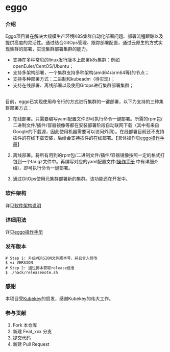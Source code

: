 # eggo

### 介绍
Eggo项目旨在解决大规模生产环境K8S集群自动化部署问题、部署流程跟踪以及提供高度的灵活性。通过结合GitOps管理、跟踪部署配置，通过云原生的方式实现集群的部署，实现集群部署集群的能力。

- 支持在多种常见的linux发行版本上部署k8s集群：例如openEuler/CentOS/Ubuntu；
- 支持多架构部署，一个集群支持多种架构(amd64/arm64等)的节点；
- 支持多种部署方式：二进制和kubeadm（待实现）；
- 支持在线部署、离线部署以及使用Gitops进行集群部署集群；


​    
目前，eggo已实现使用命令行的方式进行集群的一键部署，以下为支持的三种集群部署方式：

1) 在线部署。只需要编写yaml配置文件即可执行命令一键部署。所需的rpm包/二进制文件/插件/容器镜像等都在安装部署阶段自动联网下载（其中有来自Google的下载源，因此使用机器需要可以访问外网）。在线部署目前还不支持插件的在线下载安装，后续会支持插件的在线部署。【具体操作见[eggo操作手册](./docs/manual.md)】

2) 离线部署。将所有用到的rpm包/二进制文件/插件/容器镜像按照一定的格式打包到一个tar.gz文件中。再编写对应的yaml配置文件([操作手册](./docs/manual.md) 中有详细介绍)，即可执行命令一键部署。

3) 通过GitOps使用元集群部署新的集群。该功能还在开发中。


### 软件架构

详见[软件架构说明](./docs/design.md)

### 详细用法

详见[eggo操作手册](./docs/manual.md)

### 发布版本

```
# Step 1: 升级VERSION文件版本号，并且合入修改
$ vi VERSION
# Step 2: 通过脚本获取release信息
$ ./hack/releasenote.sh
```

### 感谢

本项目受[Kubekey](https://github.com/kubesphere/kubekey)的启发，感谢Kubekey的伟大工作。

### 参与贡献

1.  Fork 本仓库
2.  新建 Feat_xxx 分支
3.  提交代码
4.  新建 Pull Request
